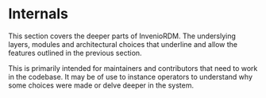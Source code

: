 # Internals

This section covers the deeper parts of InvenioRDM. The underslying layers, modules and architectural choices that underline and allow the features outlined in the previous section.

This is primarily intended for maintainers and contributors that need to work in the codebase. It may be of use to instance operators to understand why some choices were made or delve deeper in the system.
